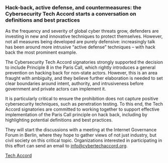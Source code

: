 ### Hack-back, active defense, and countermeasures: the Cybersecurity Tech Accord starts a conversation on definitions and best practices

As the frequency and severity of global cyber threats grow, defenders are investing in new and innovative techniques to protect themselves. However, not all measures being developed are purely defensive: increasingly talk has been around more intrusive “active defense” techniques – with hack back the most prominent example.

The Cybersecurity Tech Accord signatories strongly supported the decision to include Principle 8 in the Paris Call, which rightly introduces a general prevention on hacking back for non-state actors. However, this is an area fraught with ambiguity, and they believe further elaboration is needed to set clear boundaries around intent, authority, and intrusiveness before government and private actors can implement it.

It is particularly critical to ensure the prohibition does not capture positive cybersecurity techniques, such as penetration testing. To this end, the Tech Accord signatories are committed to working together to support effective implementation of the Paris Call principle on hack back, including by highlighting potential definitions and best practices.

They will start the discussions with a meeting at the Internet Governance Forum in Berlin, where they hope to gather views of not just industry, but civil society on this critical topic. Organizations interested in participating in this effort can send an email to info@cybertechaccord.org.

[Tech Accord](https://cybertechaccord.org/)
